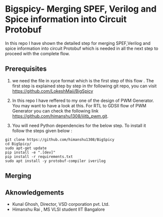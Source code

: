 # Bigspicy- Merging SPEF, Verilog and Spice information into Circuit Protobuf 
In this repo I have shown the detailed step for merging SPEF,Verilog and spice information into circuit Protobuf which is needed in all the next step to proceed with the complete flow.
## Prerequisites 
1. we need the file in xyce format which is the first step of this flow . The first step is explained step by step in thr following git repo, you can visit https://github.com/LokeshMaji/BigSpicy

2. In this repo I have reffered to my one of the design of PWM Generator. You may want to have a look at this. For RTL to GDSII flow of PWM Generator you can check the following link https://github.com/himanshu1308/iiitb_pwm.git.

3. You will need Python dependencies for the below step. To install it follow the steps given below :
```
git clone https://github.com/himanshu1308/BigSpicy
cd BigSpicy/
sudo apt-get update
pip install -e ".[dev]"
pip install -r requirements.txt
sudo apt install -y protobuf-compiler iverilog
```






## Merging 





## Aknowledgements
* Kunal Ghosh, Director, VSD corporation pvt. Ltd.
* Himanshu Rai , MS VLSI student IIT Bangalore 

